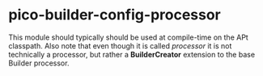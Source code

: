 # pico-builder-config-processor

This module should typically should be used at compile-time on the APt classpath. Also note that even though it is called <i>processor</i> it is not technically a processor, but rather a <b>BuilderCreator</b> extension to the base Builder processor.

